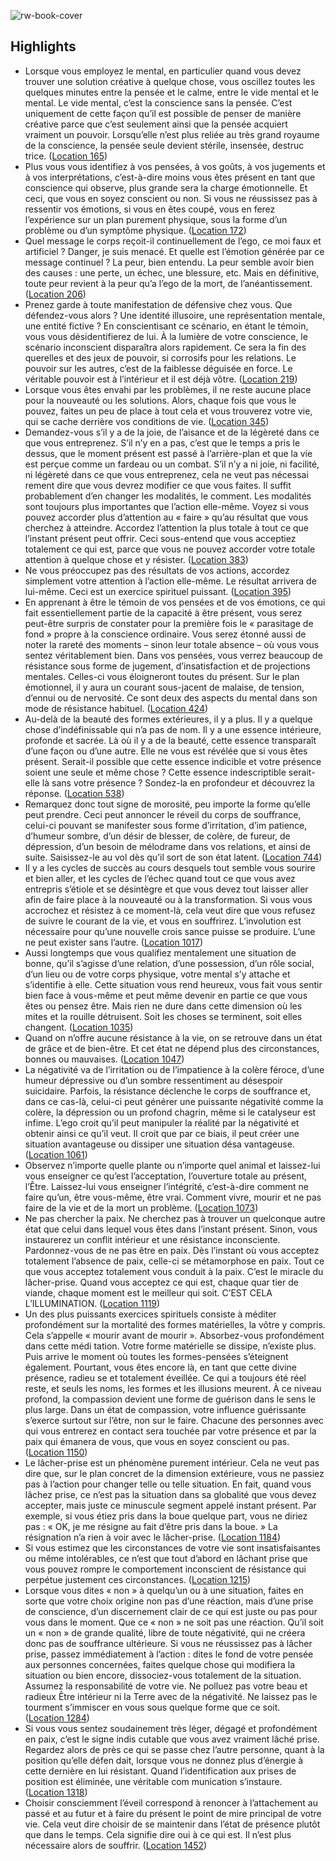 ![rw-book-cover](https://m.media-amazon.com/images/I/81-bI9x+jzL._SY160.jpg)

## Highlights
- Lorsque vous employez le mental, en particulier quand vous devez trouver une solution créative à quelque chose, vous oscillez toutes les quelques minutes entre la pensée et le calme, entre le vide mental et le mental. Le vide mental, c’est la conscience sans la pensée. C’est uniquement de cette façon qu’il est possible de penser de manière créative parce que c’est seulement ainsi que la pensée acquiert vraiment un pouvoir. Lorsqu’elle n’est plus reliée au très grand royaume de la conscience, la pensée seule devient stérile, insensée, destruc trice. ([Location 165](https://readwise.io/to_kindle?action=open&asin=B0153R44RO&location=165))
- Plus vous vous identifiez à vos pensées, à vos goûts, à vos jugements et à vos interprétations, c’est-à-dire moins vous êtes présent en tant que conscience qui observe, plus grande sera la charge émotionnelle. Et ceci, que vous en soyez conscient ou non. Si vous ne réussissez pas à ressentir vos émotions, si vous en êtes coupé, vous en ferez l’expérience sur un plan purement physique, sous la forme d’un problème ou d’un symptôme physique. ([Location 172](https://readwise.io/to_kindle?action=open&asin=B0153R44RO&location=172))
- Quel message le corps reçoit-il continuellement de l’ego, ce moi faux et artificiel ? Danger, je suis menacé. Et quelle est l’émotion générée par ce message continuel ? La peur, bien entendu. La peur semble avoir bien des causes : une perte, un échec, une blessure, etc. Mais en définitive, toute peur revient à la peur qu’a l’ego de la mort, de l’anéantissement. ([Location 206](https://readwise.io/to_kindle?action=open&asin=B0153R44RO&location=206))
- Prenez garde à toute manifestation de défensive chez vous. Que défendez-vous alors ? Une identité illusoire, une représentation mentale, une entité fictive ? En conscientisant ce scénario, en étant le témoin, vous vous désidentifierez de lui. À la lumière de votre conscience, le scénario inconscient disparaîtra alors rapidement. Ce sera la fin des querelles et des jeux de pouvoir, si corrosifs pour les relations. Le pouvoir sur les autres, c’est de la faiblesse déguisée en force. Le véritable pouvoir est à l’intérieur et il est déjà vôtre. ([Location 219](https://readwise.io/to_kindle?action=open&asin=B0153R44RO&location=219))
- Lorsque vous êtes envahi par les problèmes, il ne reste aucune place pour la nouveauté ou les solutions. Alors, chaque fois que vous le pouvez, faites un peu de place à tout cela et vous trouverez votre vie, qui se cache derrière vos conditions de vie. ([Location 345](https://readwise.io/to_kindle?action=open&asin=B0153R44RO&location=345))
- Demandez-vous s’il y a de la joie, de l’aisance et de la légèreté dans ce que vous entreprenez. S’il n’y en a pas, c’est que le temps a pris le dessus, que le moment présent est passé à l’arrière-plan et que la vie est perçue comme un fardeau ou un combat. S’il n’y a ni joie, ni facilité, ni légèreté dans ce que vous entreprenez, cela ne veut pas nécessai rement dire que vous devrez modifier ce que vous faites. Il suffit probablement d’en changer les modalités, le comment. Les modalités sont toujours plus importantes que l’action elle-même. Voyez si vous pouvez accorder plus d’attention au « faire » qu’au résultat que vous cherchez à atteindre. Accordez l’attention la plus totale à tout ce que l’instant présent peut offrir. Ceci sous-entend que vous acceptiez totalement ce qui est, parce que vous ne pouvez accorder votre totale attention à quelque chose et y résister. ([Location 383](https://readwise.io/to_kindle?action=open&asin=B0153R44RO&location=383))
- Ne vous préoccupez pas des résultats de vos actions, accordez simplement votre attention à l’action elle-même. Le résultat arrivera de lui-même. Ceci est un exercice spirituel puissant. ([Location 395](https://readwise.io/to_kindle?action=open&asin=B0153R44RO&location=395))
- En apprenant à être le témoin de vos pensées et de vos émotions, ce qui fait essentiellement partie de la capacité à être présent, vous serez peut-être surpris de constater pour la première fois le « parasitage de fond » propre à la conscience ordinaire. Vous serez étonné aussi de noter la rareté des moments – sinon leur totale absence – où vous vous sentez véritablement bien. Dans vos pensées, vous verrez beaucoup de résistance sous forme de jugement, d’insatisfaction et de projections mentales. Celles-ci vous éloigneront toutes du présent. Sur le plan émotionnel, il y aura un courant sous-jacent de malaise, de tension, d’ennui ou de nervosité. Ce sont deux des aspects du mental dans son mode de résistance habituel. ([Location 424](https://readwise.io/to_kindle?action=open&asin=B0153R44RO&location=424))
- Au-delà de la beauté des formes extérieures, il y a plus. Il y a quelque chose d’indéfinissable qui n’a pas de nom. Il y a une essence intérieure, profonde et sacrée. Là où il y a de la beauté, cette essence transparaît d’une façon ou d’une autre. Elle ne vous est révélée que si vous êtes présent. Serait-il possible que cette essence indicible et votre présence soient une seule et même chose ? Cette essence indescriptible serait-elle là sans votre présence ? Sondez-la en profondeur et découvrez la réponse. ([Location 538](https://readwise.io/to_kindle?action=open&asin=B0153R44RO&location=538))
- Remarquez donc tout signe de morosité, peu importe la forme qu’elle peut prendre. Ceci peut annoncer le réveil du corps de souffrance, celui-ci pouvant se manifester sous forme d’irritation, d’im patience, d’humeur sombre, d’un désir de blesser, de colère, de fureur, de dépression, d’un besoin de mélodrame dans vos relations, et ainsi de suite. Saisissez-le au vol dès qu’il sort de son état latent. ([Location 744](https://readwise.io/to_kindle?action=open&asin=B0153R44RO&location=744))
- Il y a les cycles de succès au cours desquels tout semble vous sourire et bien aller, et les cycles de l’échec quand tout ce que vous avez entrepris s’étiole et se désintègre et que vous devez tout laisser aller afin de faire place à la nouveauté ou à la transformation. Si vous vous accrochez et résistez à ce moment-là, cela veut dire que vous refusez de suivre le courant de la vie, et vous en souffrirez. L’involution est nécessaire pour qu’une nouvelle crois sance puisse se produire. L’une ne peut exister sans l’autre. ([Location 1017](https://readwise.io/to_kindle?action=open&asin=B0153R44RO&location=1017))
- Aussi longtemps que vous qualifiez mentalement une situation de bonne, qu’il s’agisse d’une relation, d’une possession, d’un rôle social, d’un lieu ou de votre corps physique, votre mental s’y attache et s’identifie à elle. Cette situation vous rend heureux, vous fait vous sentir bien face à vous-même et peut même devenir en partie ce que vous êtes ou pensez être. Mais rien ne dure dans cette dimension où les mites et la rouille détruisent. Soit les choses se terminent, soit elles changent. ([Location 1035](https://readwise.io/to_kindle?action=open&asin=B0153R44RO&location=1035))
- Quand on n’offre aucune résistance à la vie, on se retrouve dans un état de grâce et de bien-être. Et cet état ne dépend plus des circonstances, bonnes ou mauvaises. ([Location 1047](https://readwise.io/to_kindle?action=open&asin=B0153R44RO&location=1047))
- La négativité va de l’irritation ou de l’impatience à la colère féroce, d’une humeur dépressive ou d’un sombre ressentiment au désespoir suicidaire. Parfois, la résistance déclenche le corps de souffrance et, dans ce cas-là, celui-ci peut générer une puissante négativité comme la colère, la dépression ou un profond chagrin, même si le catalyseur est infime. L’ego croit qu’il peut manipuler la réalité par la négativité et obtenir ainsi ce qu’il veut. Il croit que par ce biais, il peut créer une situation avantageuse ou dissiper une situation désa vantageuse. ([Location 1061](https://readwise.io/to_kindle?action=open&asin=B0153R44RO&location=1061))
- Observez n’importe quelle plante ou n’importe quel animal et laissez-lui vous enseigner ce qu’est l’acceptation, l’ouverture totale au présent, l’Être. Laissez-lui vous enseigner l’intégrité, c’est-à-dire comment ne faire qu’un, être vous-même, être vrai. Comment vivre, mourir et ne pas faire de la vie et de la mort un problème. ([Location 1073](https://readwise.io/to_kindle?action=open&asin=B0153R44RO&location=1073))
- Ne pas chercher la paix. Ne cherchez pas à trouver un quelconque autre état que celui dans lequel vous êtes dans l’instant présent. Sinon, vous instaurerez un conflit intérieur et une résistance inconsciente. Pardonnez-vous de ne pas être en paix. Dès l’instant où vous acceptez totalement l’absence de paix, celle-ci se métamorphose en paix. Tout ce que vous acceptez totalement vous conduit à la paix. C’est le miracle du lâcher-prise. Quand vous acceptez ce qui est, chaque quar tier de viande, chaque moment est le meilleur qui soit. C’EST CELA L’ILLUMINATION. ([Location 1119](https://readwise.io/to_kindle?action=open&asin=B0153R44RO&location=1119))
- Un des plus puissants exercices spirituels consiste à méditer profondément sur la mortalité des formes matérielles, la vôtre y compris. Cela s’appelle « mourir avant de mourir ». Absorbez-vous profondément dans cette médi tation. Votre forme matérielle se dissipe, n’existe plus. Puis arrive le moment où toutes les formes-pensées s’éteignent également. Pourtant, vous êtes encore là, en tant que cette divine présence, radieu se et totalement éveillée. Ce qui a toujours été réel reste, et seuls les noms, les formes et les illusions meurent. À ce niveau profond, la compassion devient une forme de guérison dans le sens le plus large. Dans un état de compassion, votre influence guérissante s’exerce surtout sur l’être, non sur le faire. Chacune des personnes avec qui vous entrerez en contact sera touchée par votre présence et par la paix qui émanera de vous, que vous en soyez conscient ou pas. ([Location 1150](https://readwise.io/to_kindle?action=open&asin=B0153R44RO&location=1150))
- Le lâcher-prise est un phénomène purement intérieur. Cela ne veut pas dire que, sur le plan concret de la dimension extérieure, vous ne passiez pas à l’action pour changer telle ou telle situation. En fait, quand vous lâchez prise, ce n’est pas la situation dans sa globalité que vous devez accepter, mais juste ce minuscule segment appelé instant présent. Par exemple, si vous étiez pris dans la boue quelque part, vous ne diriez pas : « OK, je me résigne au fait d’être pris dans la boue. » La résignation n’a rien à voir avec le lâcher-prise. ([Location 1184](https://readwise.io/to_kindle?action=open&asin=B0153R44RO&location=1184))
- Si vous estimez que les circonstances de votre vie sont insatisfaisantes ou même intolérables, ce n’est que tout d’abord en lâchant prise que vous pouvez rompre le comportement inconscient de résistance qui perpétue justement ces circonstances. ([Location 1215](https://readwise.io/to_kindle?action=open&asin=B0153R44RO&location=1215))
- Lorsque vous dites « non » à quelqu’un ou à une situation, faites en sorte que votre choix origine non pas d’une réaction, mais d’une prise de conscience, d’un discernement clair de ce qui est juste ou pas pour vous dans le moment. Que ce « non » ne soit pas une réaction. Qu’il soit un « non » de grande qualité, libre de toute négativité, qui ne créera donc pas de souffrance ultérieure. Si vous ne réussissez pas à lâcher prise, passez immédiatement à l’action : dites le fond de votre pensée aux personnes concernées, faites quelque chose qui modifiera la situation ou bien encore, dissociez-vous totalement de la situation. Assumez la responsabilité de votre vie. Ne polluez pas votre beau et radieux Être intérieur ni la Terre avec de la négativité. Ne laissez pas le tourment s’immiscer en vous sous quelque forme que ce soit. ([Location 1284](https://readwise.io/to_kindle?action=open&asin=B0153R44RO&location=1284))
- Si vous vous sentez soudainement très léger, dégagé et profondément en paix, c’est le signe indis cutable que vous avez vraiment lâché prise. Regardez alors de près ce qui se passe chez l’autre personne, quant à la position qu’elle défen dait, lorsque vous ne donnez plus d’énergie à cette dernière en lui résistant. Quand l’identification aux prises de position est éliminée, une véritable com munication s’instaure. ([Location 1318](https://readwise.io/to_kindle?action=open&asin=B0153R44RO&location=1318))
- Choisir consciemment l’éveil correspond à renoncer à l’attachement au passé et au futur et à faire du présent le point de mire principal de votre vie. Cela veut dire choisir de se maintenir dans l’état de présence plutôt que dans le temps. Cela signifie dire oui à ce qui est. Il n’est plus nécessaire alors de souffrir. ([Location 1452](https://readwise.io/to_kindle?action=open&asin=B0153R44RO&location=1452))
